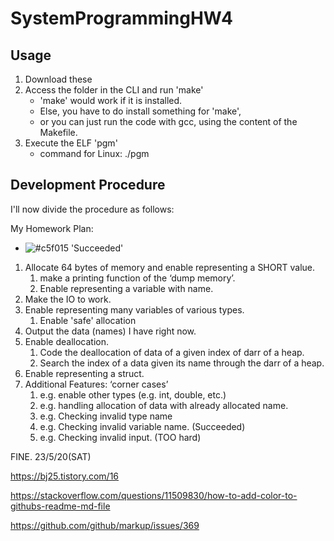 # SystemProgrammingHW4

## Usage

1. Download these
2. Access the folder in the CLI and run 'make'
    * 'make' would work if it is installed.
    * Else, you have to do install something for 'make',
    * or you can just run the code with gcc, using the content of the Makefile.
3. Execute the ELF 'pgm'
    * command for Linux: ./pgm


## Development Procedure

I'll now divide the procedure as follows:

My Homework Plan:
- ![#c5f015](https://placehold.co/15x15/c5f015/c5f015.png) 'Succeeded'
1. Allocate 64 bytes of memory and enable representing a SHORT value.
    1. make a printing function of the ‘dump memory’.
    2. Enable representing a variable with name.
2. Make the IO to work.
3. Enable representing many variables of various types.
    1. Enable 'safe' allocation
4. Output the data (names) I have right now.
5. Enable deallocation.
    1. Code the deallocation of data of a given index of darr of a heap.
    2. Search the index of a data given its name through the darr of a heap.
6. Enable representing a struct.
7. Additional Features: ‘corner cases’
    1. e.g. enable other types (e.g. int, double, etc.)
    2. e.g. handling allocation of data with already allocated name.
    3. e.g. Checking invalid type name
    4. e.g. Checking invalid variable name. (Succeeded)
    5. e.g. Checking invalid input. (TOO hard)

FINE.
23/5/20(SAT)

https://bj25.tistory.com/16

https://stackoverflow.com/questions/11509830/how-to-add-color-to-githubs-readme-md-file

https://github.com/github/markup/issues/369
